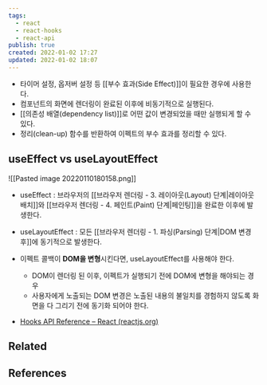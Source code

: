 ```yaml
---
tags:
  - react
  - react-hooks
  - react-api
publish: true
created: 2022-01-02 17:27
updated: 2022-01-02 18:07
---
```


- 타이머 설정, 옵저버 설정 등 [[부수 효과(Side Effect)]]이 필요한 경우에 사용한다.
- 컴포넌트의 화면에 렌더링이 완료된 이후에 비동기적으로 실행된다.
- [[의존성 배열(dependency list)]]로 어떤 값이 변경되었을 때만 실행되게 할 수 있다.
- 정리(clean-up) 함수를 반환하여 이펙트의 부수 효과를 정리할 수 있다.

## useEffect vs useLayoutEffect

![[Pasted image 20220110180158.png]]

- useEffect : 브라우저의 [[브라우저 렌더링 - 3. 레이아웃(Layout) 단계|레이아웃 배치]]와 [[브라우저 렌더링 - 4. 페인트(Paint) 단계|페인팅]]을 완료한 이후에 발생한다.
- useLayoutEffect : 모든 [[브라우저 렌더링 - 1. 파싱(Parsing) 단계|DOM 변경 후]]에 동기적으로 발생한다.
- 이펙트 콜백이 **DOM을 변형**시킨다면, useLayoutEffect를 사용해야 한다.
	- DOM이 렌더링 된 이후, 이펙트가 실행되기 전에 DOM에 변형을 해야되는 경우
	- 사용자에게 노출되는 DOM 변경은 노출된 내용의 불일치를 경험하지 않도록 화면을 다 그리기 전에 동기화 되어야 한다.

- [Hooks API Reference – React (reactjs.org)](https://ko.reactjs.org/docs/hooks-reference.html#timing-of-effects)

## Related

## References
